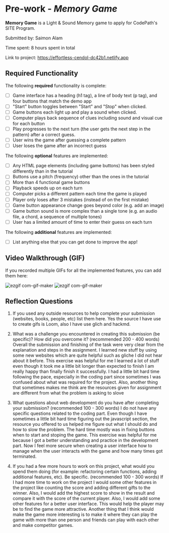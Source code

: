 # Pre-work - *Memory Game*

**Memory Game** is a Light & Sound Memory game to apply for CodePath's SITE Program. 

Submitted by: Saimon Alam

Time spent: 8 hours spent in total

Link to project: https://effortless-cendol-dc42b1.netlify.app

## Required Functionality

The following **required** functionality is complete:

* [ ] Game interface has a heading (h1 tag), a line of body text (p tag), and four buttons that match the demo app
* [ ] "Start" button toggles between "Start" and "Stop" when clicked. 
* [ ] Game buttons each light up and play a sound when clicked. 
* [ ] Computer plays back sequence of clues including sound and visual cue for each button
* [ ] Play progresses to the next turn (the user gets the next step in the pattern) after a correct guess. 
* [ ] User wins the game after guessing a complete pattern
* [ ] User loses the game after an incorrect guess

The following **optional** features are implemented:

* [ ] Any HTML page elements (including game buttons) has been styled differently than in the tutorial
* [ ] Buttons use a pitch (frequency) other than the ones in the tutorial
* [ ] More than 4 functional game buttons
* [ ] Playback speeds up on each turn
* [ ] Computer picks a different pattern each time the game is played
* [ ] Player only loses after 3 mistakes (instead of on the first mistake)
* [ ] Game button appearance change goes beyond color (e.g. add an image)
* [ ] Game button sound is more complex than a single tone (e.g. an audio file, a chord, a sequence of multiple tones)
* [ ] User has a limited amount of time to enter their guess on each turn

The following **additional** features are implemented:

- [ ] List anything else that you can get done to improve the app!

## Video Walkthrough (GIF)

If you recorded multiple GIFs for all the implemented features, you can add them here:

![ezgif com-gif-maker](https://user-images.githubusercontent.com/67721504/160639394-45064217-cd00-4ebe-80ba-8e595d00d1fe.gif)
![ezgif com-gif-maker](https://recordit.co/KsgsaG7TzW)



## Reflection Questions
1. If you used any outside resources to help complete your submission (websites, books, people, etc) list them here. 
Yes the source I have use to create gifs is Loom, also I have use glich and hackmd. 

2. What was a challenge you encountered in creating this submission (be specific)? How did you overcome it? (recommended 200 - 400 words) 
Overall the submission and finishing of the task were very clear from the explanation and steps in the assignment. I learned new stuff by using some new websites which are quite helpful such as gliche I did not hear about it before. This exercise was helpful for me I learned a lot of stuff even though it took me a little bit longer than expected to finish I am really happy than finally finish it successfully. I had a little bit hard time following the pace, especially in the coding part since sometimes I was confused about what was required for the project. Also, another thing that sometimes makes me think are the resources given for assignment are different from what the problem is asking to slove

3. What questions about web development do you have after completing your submission? (recommended 100 - 300 words) 
I do not have any specific questions related to the coding part. Even though I have sometimes a little bit hard time figuring out the javascript section, the resource you offered to us helped me figure out what I should do and how to slow the problem. The hard time mostly was in fixing buttons when to start and stoping the game. This exercise was helpful for me because I got a better understanding and practice in the development part. Now I feel more secure when creating a user interface how to manage when the user interacts with the game and how many times got terminated. 

4. If you had a few more hours to work on this project, what would you spend them doing (for example: refactoring certain functions, adding additional features, etc). Be specific. (recommended 100 - 300 words) 
If I had more time to work on the project I would some other features in the project like counting the score and adding different gifts to the winner. Also, I would add the highest score to show in the result and compare it with the score of the current player. Also, I would add some other features for a better user interface. This would help the player may be to find the game more attractive. Another thing that I think would make the game more interesting is to make it where they can play the game with more than one person and friends can play with each other and make competitor games. 



